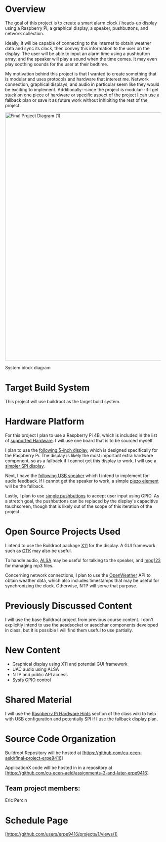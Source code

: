 # Overview
The goal of this project is to create a smart alarm clock / heads-up display using a Raspberry Pi, a graphical display, a speaker, pushbuttons, and network collection. 

Ideally, it will be capable of connecting to the internet to obtain weather data and sync its clock, then convey this information to the user on the display. The user will be able to input an alarm time using a pushbutton array, and the speaker will play a sound when the time comes. It may even play soothing sounds for the user at their bedtime.

My motivation behind this project is that I wanted to create something that is modular and uses protocols and hardware that interest me. Network connection, graphical displays, and audio in particular seem like they would be exciting to implement. Additionally--since the project is modular--if I get stuck on one piece of hardware or specific aspect of the project I can use a fallback plan or save it as future work without inhibiting the rest of the project.


<img src="https://github.com/user-attachments/assets/f1155fc0-6e41-467f-9f03-85a659c20d35" width="800" alt="Final Project Diagram (1)">

System block diagram


# Target Build System
This project will use buildroot as the target build system.

# Hardware Platform
For this project I plan to use a Raspberry Pi 4B, which is included in the list of [supported Hardware](https://github.com/cu-ecen-aeld/aesd-assignments/wiki/Supported-Hardware-Platforms). I will use one board that is to be sourced myself. 

I plan to use the [following 5-inch display](https://www.amazon.com/dp/B0CXTFN8K9?ref=ppx_yo2ov_dt_b_fed_asin_title&th=1), which is designed specifically for the Raspberry Pi. The display is likely the most important extra hardware component, so as a fallback if I cannot get this display to work, I will use a [simpler SPI display](https://www.adafruit.com/product/618).

Next, I have the [following USB speaker](https://www.amazon.com/dp/B075M7FHM1?ref=ppx_yo2ov_dt_b_fed_asin_title&th=1) which I intend to implement for audio feedback. If I cannot get the speaker to work, a simple [piezo element](https://www.adafruit.com/product/160) will be the fallback.

Lastly, I plan to use [simple pushbuttons](https://www.adafruit.com/product/367) to accept user input using GPIO. As a stretch goal, the pushbuttons can be replaced by the display's capacitive touchscreen, though that is likely out of the scope of this iteration of the project.


# Open Source Projects Used
I intend to use the Buildroot package [X11](https://github.com/buildroot/buildroot/tree/2016.05/package/x11r7) for the display. A GUI framework such as [GTK](https://github.com/buildroot/buildroot/tree/master/package/libgtk3) may also be useful.

To handle audio, [ALSA](https://github.com/alsa-project/alsa-utils) may be useful for talking to the speaker, and [mpg123](https://www.mpg123.de/) for managing mp3 files.

Concerning network connections, I plan to use the [OpenWeather](https://openweathermap.org/appid) API to obtain weather data, which also includes timestamps that may be useful for synchronizing the clock. Otherwise, NTP will serve that purpose. 

# Previously Discussed Content

I will use the base Buildroot project from previous course content. I don't explicitly intend to use the aesdsocket or aesdchar components developed in class, but it is possible I will find them useful to use partially.

# New Content
- Graphical display using X11 and potential GUI framework
- UAC audio using ALSA
- NTP and public API access
- Sysfs GPIO control   

# Shared Material
I will use the [Raspberry Pi Hardware Hints](https://github.com/cu-ecen-aeld/buildroot-assignments-base/wiki/Raspberry-Pi-Hardware-Hints) section of the class wiki to help with USB configuration and potentially SPI if I use the fallback display plan.

# Source Code Organization

Buildroot Repository will be hosted at [https://github.com/cu-ecen-aeld/final-project-erpe9416]

ApplicationX code will be hosted in in a repository at [https://github.com/cu-ecen-aeld/assignments-3-and-later-erpe9416]

## Team project members:

Eric Percin

# Schedule Page
[https://github.com/users/erpe9416/projects/1/views/1]
